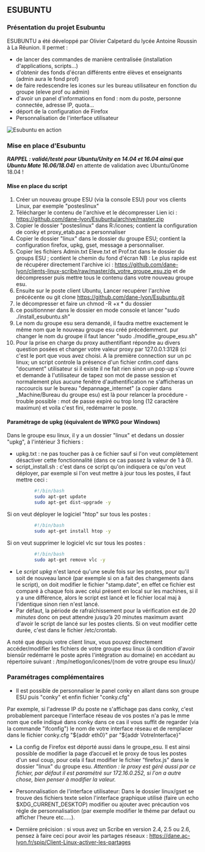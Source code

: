 ## ESUBUNTU

### Présentation du projet Esubuntu

ESUBUNTU a été développé par Olivier Calpetard du lycée Antoine Roussin à La Réunion. 
Il permet :
* de lancer des commandes de manière centralisée (installation d'applications, scripts...)
* d'obtenir des fonds d'écran différents entre élèves et enseignants (admin aura le fond prof)
* de faire redescendre les icones sur les bureau utilisateur en fonction du groupe (eleve prof ou admin)
* d'avoir un panel d'informations en fond : nom du poste, personne connectée, adresse IP, quota... 
* déport de la configuration de Firefox
* Personnalisation de l'interface utilisateur

![Esubuntu en action](https://framapic.org/c1on2a82srbH/JBfkDgCwhmdZ.png)


### Mise en place d'Esubuntu 

_**RAPPEL : validé/testé pour Ubuntu/Unity en 14.04 et 16.04 ainsi que Ubuntu Mate 16.06/18.04)**_
en attente de validation avec Ubuntu/Gnome 18.04 !

#### Mise en place du script

1. Créer un nouveau groupe ESU (via la console ESU) pour vos clients Linux, par exemple "posteslinux"
2. Télécharger le contenu de l'archive et le décompresser 
Lien ici : https://github.com/dane-lyon/Esubuntu/archive/master.zip
3. Copier le dossier "posteslinux" dans R:/icones; contient la configuration de conky et proxy_etab.pac a personnaliser
4. Copier le dossier "linux" dans le dossier du groupe ESU; contient la configuration firefox, upkg, gset, message a personnaliser.
5. Copier les fichiers Admin.txt Eleve.txt et Prof.txt dans le dossier du groups ESU ; contient le chemin du fond d'écran
NB : Le plus rapide est de récupérer directement l'archive ici : https://github.com/dane-lyon/clients-linux-scribe/raw/master/ds_votre_groupe_esu.zip
et de décompresser puis mettre tous le contenu dans votre nouveau groupe esu.
6. Ensuite sur le poste client Ubuntu, Lancer 
recupérer l'archive précécente ou git clone https://github.com/dane-lyon/Esubuntu.git
7. le décompresser et faire un chmod -R +x * du dossier
8. ce positionnner dans le dossier en mode console et lancer "sudo ./install_esubuntu.sh"
9. Le nom du groupe esu sera demandé, il faudra mettre exactement le même nom que le nouveau groupe esu créé précédemment.
pur changer le nom du groupe il faut lancer "sudo ./modifie_groupe_esu.sh"
10. Pour la prise en charge du proxy authentifiant répondre au divers question posées et changer votre valeur proxy par 127.0.0.1:3128 (ci c'est le port que vous avez choisi.
A la première connection sur un pc linux; un script controle la présence d'un fichier cntlm.conf dans "document" utilisateur
si il existe il ne fait rien
sinon un pop-up s'ouvre et demande à l'utilisateur de tapez son mot de passe session
et normalement plus aucune fenêtre d'authentification ne s'afficheras
un raccourcis sur le bureau "depannage_internet" (a copier dans _Machine/Bureau du groupe esu) est là pour relancer la procédure
-trouble possible : mot de passe expiré ou trop long (12 caractère maximun)
et voila c'est fini, redémarrer le poste.


#### Paramétrage de upkg (équivalent de WPKG pour Windows)

Dans le groupe esu linux, il y a un dossier "linux" et dedans un dossier "upkg", à l'intérieur 3 fichiers :
* upkg.txt : ne pas toucher pas à ce fichier sauf si l'on veut complètement désactiver cette fonctionnalité (dans ce cas passez la valeur de 1 à 0).
* script_install.sh : c'est dans ce script qu'on indiquera ce qu'on veut déployer, par exemple si l'on veut mettre à jour tous les postes, il faut mettre ceci :

```bash
          #!/bin/bash
          sudo apt-get update
          sudo apt-get dist-upgrade -y
```
          
Si on veut déployer le logiciel "htop" sur tous les postes :

```bash
          #!/bin/bash
          sudo apt-get install htop -y
```
    
          
Si on veut supprimer le logiciel vlc sur tous les postes :

```bash
          #!/bin/bash
          sudo apt-get remove vlc -y
```
* Le *script upkg* n'est lancé qu'une seule fois sur les postes, pour qu'il soit de nouveau lancé (par exemple si on a fait 
des changements dans le script), on doit modifier le fichier "stamp.date", en effet ce fichier est comparé à chaque fois 
avec celui présent en local sur les machines, si il y a une différence, alors le script est lancé et le fichier local maj 
à l'identique sinon rien n'est lancé. 
* Par défaut, la période de rafraîchissement pour la vérification est de *20 minutes* donc on peut attendre jusqu’à 20 minutes 
maximum avant d'avoir le script de lancé sur les postes clients. Si on veut modifier cette durée, c'est dans le fichier 
/etc/crontab.

A noté que depuis votre client linux, vous pouvez directement accéder/modifier les fichiers de votre groupe esu linux (à condition d'avoir biensûr redémarré le poste après l'intégration au domaine) en accédant au répertoire suivant :
/tmp/netlogon/icones/{nom de votre groupe esu linux}/


### Paramétrages complémentaires

* Il est possible de personnaliser le panel conky en allant dans son groupe ESU puis "conky" et enfin fichier "conky.cfg"

Par exemple, si l'adresse IP du poste ne s'affichage pas dans conky, c'est probablement parceque l'interface réseau de vos postes n'a pas le mme nom que celle indiqué dans conky dans ce cas il vous suffit de regarder (via la commande "ifconfig") le nom de votre interface réseau et de remplacer dans le fichier conky.cfg "${addr eth0}" par "${addr VotreInterface}"

* La config de Firefox est déporté aussi dans le groupe_esu. Il est ainsi possible de modifier la page d’accueil et le proxy de tous les postes d'un seul coup, pour cela il faut modifier le fichier "firefox.js" dans le dossier "linux" du groupe esu.
_Attention : le proxy est géré aussi par ce fichier, par défaut il est paramétré sur 172.16.0.252, si l'on a autre chose, bien penser à modifier la valeur._

* Personnalisation de l'interface utilisateur:
Dans le dossier linux/gset se trouve des fichiers texte selon l'interface graphique utilisé (faire un echo $XDG_CURRENT_DESKTOP)
modifier ou ajouter avec précaution vos régle de personnalisation (par exemple modifier le théme par defaut ou afficher l'heure etc.....).

* Dernière précision : si vous avez un Scribe en version 2.4, 2.5 ou 2.6, pensez à faire ceci pour avoir les partages réseaux :
https://dane.ac-lyon.fr/spip/Client-Linux-activer-les-partages


